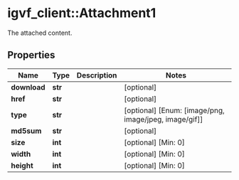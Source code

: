 # igvf_client::Attachment1

The attached content.

## Properties
Name | Type | Description | Notes
------------ | ------------- | ------------- | -------------
**download** | **str** |  | [optional] 
**href** | **str** |  | [optional] 
**type** | **str** |  | [optional] [Enum: [image/png, image/jpeg, image/gif]] 
**md5sum** | **str** |  | [optional] 
**size** | **int** |  | [optional] [Min: 0] 
**width** | **int** |  | [optional] [Min: 0] 
**height** | **int** |  | [optional] [Min: 0] 


